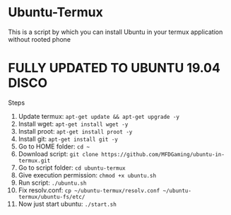 # Ubuntu-Termux
This is a script by which you can install Ubuntu in your termux application without rooted phone

# FULLY UPDATED TO UBUNTU 19.04 DISCO

Steps
<ol>
<li>Update termux: <code>apt-get update && apt-get upgrade -y</code></li>
<li>Install wget: <code>apt-get install wget -y</code></li>
<li>Install proot: <code>apt-get install proot -y</code></li>
<li>Install git: <code>apt-get install git -y</code></li>
<li>Go to HOME folder: <code>cd ~</code></li>
<li>Download script: <code>git clone https://github.com/MFDGaming/ubuntu-in-termux.git</code></li>
<li>Go to script folder: <code>cd ubuntu-termux</code></li>
<li>Give execution permission: <code>chmod +x ubuntu.sh</code></li>
<li>Run script: <code>./ubuntu.sh</code></li>
<li>Fix resolv.conf: <code>cp ~/ubuntu-termux/resolv.conf ~/ubuntu-termux/ubuntu-fs/etc/</code></li>
<li>Now just start ubuntu: <code>./start.sh</code></li>
</ol>
